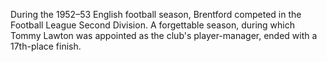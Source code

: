 During the 1952–53 English football season, Brentford competed in the Football League Second Division. A forgettable season, during which Tommy Lawton was appointed as the club's player-manager, ended with a 17th-place finish.
